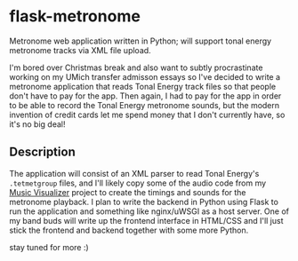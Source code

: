 # flask-metronome
Metronome web application written in Python; will support tonal energy metronome tracks via XML file upload.


I'm bored over Christmas break and also want to subtly procrastinate working on my UMich transfer admisson essays so I've decided to write a metronome application that reads Tonal Energy track files so that people don't have to pay for the app. Then again, I had to pay for the app in order to be able to record the Tonal Energy metronome sounds, but the modern invention of credit cards let me spend money that I don't currently have, so it's no big deal!

## Description
The application will consist of an XML parser to read Tonal Energy's `.tetmetgroup` files, and I'll likely copy some of the audio code from my <a href="https://github.com/dennisfarmer/deep-music-visualizer">Music Visualizer</a> project to create the timings and sounds for the metronome playback. I plan to write the backend in Python using Flask to run the application and something like nginx/uWSGI as a host server. One of my band buds will write up the frontend interface in HTML/CSS and I'll just stick the frontend and backend together with some more Python.

stay tuned for more :)

